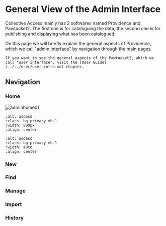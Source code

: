 # General View of the Admin Interface

Collective Access mainly has 2 softwares named Providence and Pawtucket2. The first one is for cataloguing the data, the second one is for publishing and displaying what has been catalogued. 

On this page we will briefly explain the general aspects of Providence, which we call "admin interface" by navigation through the main pages. 

```{note}
If you want to see the general aspects of the Pawtucket2, which we call "user interface", visit the [User Guide](../../user/user_intro.md) chapter. 
```

## Navigation


### Home

![adminhome01](../../../../_static/images/user_documentation/admin/AdminUI_Home_01.JPG)


```{image} ../../../../_static/images/user_documentation/admin/AdminUI_Home_01.JPG
:alt: asdasd
:class: bg-primary mb-1
:width: 800px
:align: center
```

```{image} ../../../../_static/images/user_documentation/admin/AdminUI_Home_01.JPG
:alt: asdasd
:class: bg-primary mb-1
:width: auto
:align: center
```

### New

### Find

### Manage

### Import

### History